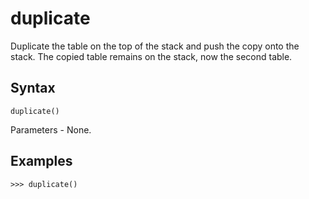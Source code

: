 # duplicate

Duplicate the table on the top of the stack and push the copy onto the stack.
The copied table remains on the stack, now the second table.

## Syntax

`duplicate()`

Parameters - None.

## Examples

`>>> duplicate()`